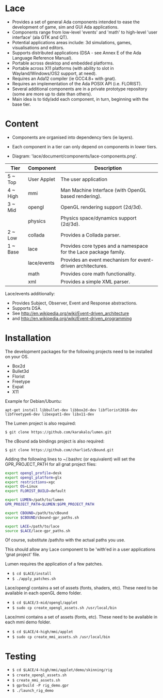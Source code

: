 Lace
====

- Provides a set of general Ada components intended to ease the development of game, sim and GUI Ada applications.
- Components range from low-level 'events' and 'math' to high-level 'user interface' (ala GTK and QT).
- Potential applications areas include: 3d simulations, games, visualisations and editors.
- Supports distributed applications (DSA - see Annex E of the Ada Language Reference Manual).
- Portable across desktop and embedded platforms.
- Portable across X11 platforms (with ability to slot in Wayland/Windows/OS2 support, at need).
- Requires an Ada12 compiler (ie GCC4.8+ with gnat).
- Requires an implementation of the Ada POSIX API (i.e. FLORIST).
- Several additional components are in a private prototype repository (some are more up to date than others). 
- Main idea is to tidy/add each component, in turn, beginning with the base tier.

Content
=======

   - Components are organised into dependency tiers (ie layers).
   - Each component in a tier can only depend on components in lower tiers.

   - Diagram: 'lace/document/components/lace-components.png'.

|Tier    |Component  |Description                                                      |
|--------|-----------|-----------------------------------------------------------------|
|5 ~ Top |User Applet|The user application                                             |
|4 ~ High|mmi        |Man Machine Interface (with OpenGL based rendering).             |
|3 ~ Mid |opengl     |OpenGL rendering support (2d/3d).                                |
|        |physics    |Physics space/dynamics support (2d/3d).                          |
|2 ~ Low |collada    |Provides a Collada parser.                                       |
|1 ~ Base|lace       |Provides core types and a namespace for the Lace package family. |
|        |lace/events|Provides an event mechanism for event-driven architectures.      |
|        |math       |Provides core math functionality.                                |
|        |xml        |Provides a simple XML parser.                                    |


Lace/events additionally:
- Provides Subject, Observer, Event and Response abstractions.
- Supports DSA.
- See  http://en.wikipedia.org/wiki/Event-driven_architecture
- and  http://en.wikipedia.org/wiki/Event-driven_programming
   

Installation
============
The development packages for the following projects need to be installed on your OS.

- Box2d
- Bullet3d
- Florist
- Freetype
- Expat
- X11

Example for Debian/Ubuntu:

```
apt-get install libbullet-dev libbox2d-dev libflorist2016-dev libfreetype6-dev libexpat1-dev libx11-dev
```

The Lumen project is also required:

`$ git clone https://github.com/karakalo/lumen.git`


The cBound ada bindings project is also required:

`$ git clone https://github.com/charlie5/cBound.git`


Adding the following lines to ~/.bashrc (or equivalent) will set the GPR_PROJECT_PATH for all gnat project files:

```bash
export opengl_profile=desk
export opengl_platform=glx
export restrictions=xgc
export OS=Linux
export FLORIST_BUILD=default

export LUMEN=/path/to/lumen
GPR_PROJECT_PATH=$LUMEN:$GPR_PROJECT_PATH

export CBOUND=/path/to/cBound
source $CBOUND/cbound-gpr_paths.sh

export LACE=/path/to/lace
source $LACE/lace-gpr_paths.sh
```

Of course, substitute  /path/to  with the actual paths you use.

This should allow any Lace component to be 'with'ed in a user applications 'gnat project' file.


Lumen requires the application of a few patches.

- `$ cd $LACE/install`
- `$ ./apply_patches.sh`


Lace/opengl contains a set of assets (fonts, shaders, etc). These need to be available in each openGL demo folder.

- `$ cd $LACE/3-mid/opengl/applet`
- `$ sudo cp create_opengl_assets.sh /usr/local/bin`


Lace/mmi contains a set of assets (fonts, etc). These need to be available in each mmi demo folder.

- `$ cd $LACE/4-high/mmi/applet`
- `$ sudo cp create_mmi_assets.sh /usr/local/bin`


Testing
=======

* `$ cd $LACE/4-high/mmi/applet/demo/skinning/rig`
* `$ create_opengl_assets.sh`
* `$ create_mmi_assets.sh`
* `$ gprbuild -P rig_demo.gpr`
* `$ ./launch_rig_demo`
